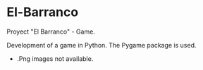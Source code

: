 # El-Barranco
Proyect "El Barranco" - Game. 

Development of a game in Python.
The Pygame package is used.
* .Png images not available.
